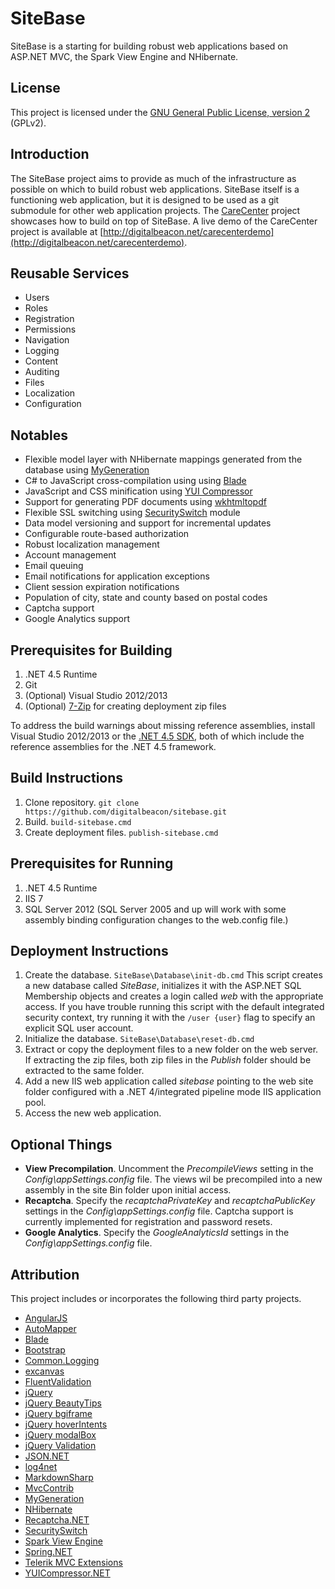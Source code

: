 # SiteBase
SiteBase is a starting for building robust web applications based on ASP.NET MVC, the Spark View Engine and NHibernate.

## License
This project is licensed under the [GNU General Public License, version 2](http://www.gnu.org/licenses/gpl-2.0.html) (GPLv2).

## Introduction
The SiteBase project aims to provide as much of the infrastructure as possible on which to build robust web applications. SiteBase itself is a functioning web application, but it is designed to be used as a git submodule for other web application projects. The [CareCenter](http://github.com/digitalbeacon/carecenter) project showcases how to build on top of SiteBase. A live demo of the CareCenter project is available at [http://digitalbeacon.net/carecenterdemo](http://digitalbeacon.net/carecenterdemo).

## Reusable Services
- Users
- Roles
- Registration
- Permissions
- Navigation
- Logging
- Content
- Auditing
- Files
- Localization
- Configuration

## Notables
- Flexible model layer with NHibernate mappings generated from the database using [MyGeneration](http://mygenerationsoftware.com)
- C# to JavaScript cross-compilation using using [Blade](https://github.com/vannatech/blade)
- JavaScript and CSS minification using [YUI Compressor](http://yui.github.io/yuicompressor/)
- Support for generating PDF documents using [wkhtmltopdf](http://wkhtmltopdf.org/downloads.html)
- Flexible SSL switching using [SecuritySwitch](https://code.google.com/p/securityswitch) module
- Data model versioning and support for incremental updates
- Configurable route-based authorization   
- Robust localization management
- Account management
- Email queuing
- Email notifications for application exceptions
- Client session expiration notifications
- Population of city, state and county based on postal codes
- Captcha support
- Google Analytics support 

## Prerequisites for Building
1. .NET 4.5 Runtime
2. Git
3. (Optional) Visual Studio 2012/2013
4. (Optional) [7-Zip](http://www.7-zip.org/download.html) for creating deployment zip files

To address the build warnings about missing reference assemblies, install Visual Studio 2012/2013 or the [.NET 4.5 SDK](http://msdn.microsoft.com/en-us/windows/desktop/hh852363.aspx), both of which include the reference assemblies for the .NET 4.5 framework.

## Build Instructions
1. Clone repository. `git clone https://github.com/digitalbeacon/sitebase.git`
4. Build. `build-sitebase.cmd`
5. Create deployment files. `publish-sitebase.cmd`

## Prerequisites for Running
1. .NET 4.5 Runtime
2. IIS 7
3. SQL Server 2012 (SQL Server 2005 and up will work with some assembly binding configuration changes to the web.config file.)   

## Deployment Instructions
1. Create the database. `SiteBase\Database\init-db.cmd` This script creates a new database called *SiteBase*, initializes it with the ASP.NET SQL Membership objects and creates a login called *web* with the appropriate access. If you have trouble running this script with the default integrated security context, try running it with the `/user {user}` flag to specify an explicit SQL user account.
2. Initialize the database. `SiteBase\Database\reset-db.cmd`
3. Extract or copy the deployment files to a new folder on the web server. If extracting the zip files, both zip files in the *Publish* folder should be extracted to the same folder.  
4. Add a new IIS web application called *sitebase* pointing to the web site folder configured with a .NET 4/integrated pipeline mode IIS application pool.
5. Access the new web application.

## Optional Things
- **View Precompilation**. Uncomment the *PrecompileViews* setting in the *Config\appSettings.config* file. The views wil be precompiled into a new assembly in the site Bin folder upon initial access. 
- **Recaptcha**. Specify the *recaptchaPrivateKey* and *recaptchaPublicKey* settings in the *Config\appSettings.config* file. Captcha support is currently implemented for registration and password resets.
- **Google Analytics**. Specify the *GoogleAnalyticsId* settings in the *Config\appSettings.config* file.

## Attribution
This project includes or incorporates the following third party projects.

- [AngularJS](https://angularjs.org)
- [AutoMapper](http://automapper.org/)
- [Blade](https://github.com/vannatech/blade)
- [Bootstrap](http://getbootstrap.com)
- [Common.Logging](https://github.com/net-commons/common-logging)
- [excanvas](http://excanvas.sourceforge.net/)
- [FluentValidation](http://fluentvalidation.codeplex.com)
- [jQuery](http://jquery.com)
- [jQuery BeautyTips](http://www.lullabot.com/blog/articles/announcing-beautytips-jquery-tooltip-plugin)
- [jQuery bgiframe](https://github.com/brandonaaron/bgiframe)
- [jQuery hoverIntents](http://cherne.net/brian/resources/jquery.hoverIntent.html)
- [jQuery modalBox](http://code.google.com/p/jquery-modalbox-plugin)
- [jQuery Validation](http://bassistance.de/jquery-plugins/jquery-plugin-validation)
- [JSON.NET](http://james.newtonking.com/json)
- [log4net](http://logging.apache.org/log4net)
- [MarkdownSharp](https://code.google.com/p/markdownsharp)
- [MvcContrib](http://mvccontrib.codeplex.com)
- [MyGeneration](http://sourceforge.net/projects/mygeneration)
- [NHibernate](http://www.nhforge.org)
- [Recaptcha.NET](http://recaptchanet.codeplex.com)
- [SecuritySwitch](https://code.google.com/p/securityswitch)
- [Spark View Engine](https://github.com/SparkViewEngine/spark)
- [Spring.NET](http://springframework.net)
- [Telerik MVC Extensions](http://telerikaspnetmvc.codeplex.com)
- [YUICompressor.NET](http://yuicompressor.codeplex.com)